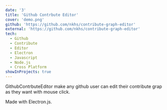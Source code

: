 ```yaml
---
date: '3'
title: 'Github Contrbute Editor'
cover: 'demo.png'
github: 'https://github.com/nkhs/contribute-graph-editor'
external: 'https://github.com/nkhs/contribute-graph-editor'
tech:
  - Github
  - Contribute
  - Editor
  - Electron
  - Javascript
  - Node.js
  - Cross Platform
showInProjects: true
---
```


GithubContrbuteEditor make any github user can edit their contribute grap as they want with mouse click.

Made with Electron.js.
